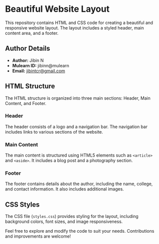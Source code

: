 # Beautiful Website Layout

This repository contains HTML and CSS code for creating a beautiful and responsive website layout. The layout includes a styled header, main content area, and a footer.

## Author Details

- **Author:** Jibin N
- **Mulearn ID:** jibinn@mulearn
- **Email:** jibintcr@gmail.com

## HTML Structure

The HTML structure is organized into three main sections: Header, Main Content, and Footer.

### Header

The header consists of a logo and a navigation bar. The navigation bar includes links to various sections of the website.

### Main Content

The main content is structured using HTML5 elements such as `<article>` and `<aside>`. It includes a blog post and a photography section.

### Footer

The footer contains details about the author, including the name, college, and contact information. It also includes additional images.

## CSS Styles

The CSS file (`styles.css`) provides styling for the layout, including background colors, font sizes, and image responsiveness.

Feel free to explore and modify the code to suit your needs. Contributions and improvements are welcome!
